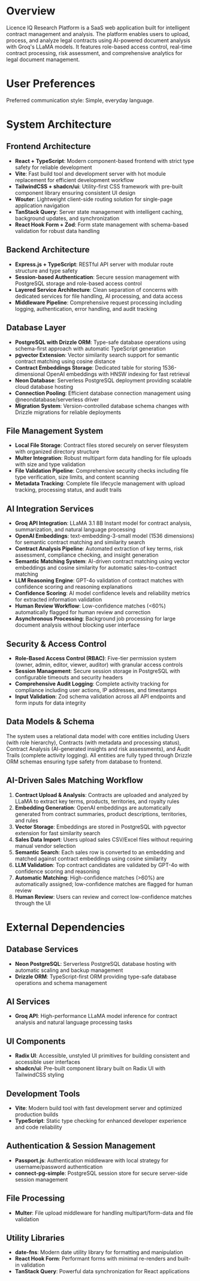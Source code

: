 # Overview

Licence IQ Research Platform is a SaaS web application built for intelligent contract management and analysis. The platform enables users to upload, process, and analyze legal contracts using AI-powered document analysis with Groq's LLaMA models. It features role-based access control, real-time contract processing, risk assessment, and comprehensive analytics for legal document management.

# User Preferences

Preferred communication style: Simple, everyday language.

# System Architecture

## Frontend Architecture
- **React + TypeScript**: Modern component-based frontend with strict type safety for reliable development
- **Vite**: Fast build tool and development server with hot module replacement for efficient development workflow
- **TailwindCSS + shadcn/ui**: Utility-first CSS framework with pre-built component library ensuring consistent UI design
- **Wouter**: Lightweight client-side routing solution for single-page application navigation
- **TanStack Query**: Server state management with intelligent caching, background updates, and synchronization
- **React Hook Form + Zod**: Form state management with schema-based validation for robust data handling

## Backend Architecture
- **Express.js + TypeScript**: RESTful API server with modular route structure and type safety
- **Session-based Authentication**: Secure session management with PostgreSQL storage and role-based access control
- **Layered Service Architecture**: Clean separation of concerns with dedicated services for file handling, AI processing, and data access
- **Middleware Pipeline**: Comprehensive request processing including logging, authentication, error handling, and audit tracking

## Database Layer
- **PostgreSQL with Drizzle ORM**: Type-safe database operations using schema-first approach with automatic TypeScript generation
- **pgvector Extension**: Vector similarity search support for semantic contract matching using cosine distance
- **Contract Embeddings Storage**: Dedicated table for storing 1536-dimensional OpenAI embeddings with HNSW indexing for fast retrieval
- **Neon Database**: Serverless PostgreSQL deployment providing scalable cloud database hosting
- **Connection Pooling**: Efficient database connection management using @neondatabase/serverless driver
- **Migration System**: Version-controlled database schema changes with Drizzle migrations for reliable deployments

## File Management System
- **Local File Storage**: Contract files stored securely on server filesystem with organized directory structure
- **Multer Integration**: Robust multipart form data handling for file uploads with size and type validation
- **File Validation Pipeline**: Comprehensive security checks including file type verification, size limits, and content scanning
- **Metadata Tracking**: Complete file lifecycle management with upload tracking, processing status, and audit trails

## AI Integration Services
- **Groq API Integration**: LLaMA 3.1 8B Instant model for contract analysis, summarization, and natural language processing
- **OpenAI Embeddings**: text-embedding-3-small model (1536 dimensions) for semantic contract matching and similarity search
- **Contract Analysis Pipeline**: Automated extraction of key terms, risk assessment, compliance checking, and insight generation
- **Semantic Matching System**: AI-driven contract matching using vector embeddings and cosine similarity for automatic sales-to-contract matching
- **LLM Reasoning Engine**: GPT-4o validation of contract matches with confidence scoring and reasoning explanations
- **Confidence Scoring**: AI model confidence levels and reliability metrics for extracted information validation
- **Human Review Workflow**: Low-confidence matches (<60%) automatically flagged for human review and correction
- **Asynchronous Processing**: Background job processing for large document analysis without blocking user interface

## Security & Access Control
- **Role-Based Access Control (RBAC)**: Five-tier permission system (owner, admin, editor, viewer, auditor) with granular access controls
- **Session Management**: Secure session storage in PostgreSQL with configurable timeouts and security headers
- **Comprehensive Audit Logging**: Complete activity tracking for compliance including user actions, IP addresses, and timestamps
- **Input Validation**: Zod schema validation across all API endpoints and form inputs for data integrity

## Data Models & Schema
The system uses a relational data model with core entities including Users (with role hierarchy), Contracts (with metadata and processing status), Contract Analysis (AI-generated insights and risk assessments), and Audit Trails (complete activity logging). All entities are fully typed through Drizzle ORM schemas ensuring type safety from database to frontend.

## AI-Driven Sales Matching Workflow
1. **Contract Upload & Analysis**: Contracts are uploaded and analyzed by LLaMA to extract key terms, products, territories, and royalty rules
2. **Embedding Generation**: OpenAI embeddings are automatically generated from contract summaries, product descriptions, territories, and rules
3. **Vector Storage**: Embeddings are stored in PostgreSQL with pgvector extension for fast similarity search
4. **Sales Data Import**: Users upload sales CSV/Excel files without requiring manual vendor selection
5. **Semantic Search**: Each sales row is converted to an embedding and matched against contract embeddings using cosine similarity
6. **LLM Validation**: Top contract candidates are validated by GPT-4o with confidence scoring and reasoning
7. **Automatic Matching**: High-confidence matches (>60%) are automatically assigned; low-confidence matches are flagged for human review
8. **Human Review**: Users can review and correct low-confidence matches through the UI

# External Dependencies

## Database Services
- **Neon PostgreSQL**: Serverless PostgreSQL database hosting with automatic scaling and backup management
- **Drizzle ORM**: TypeScript-first ORM providing type-safe database operations and schema management

## AI Services
- **Groq API**: High-performance LLaMA model inference for contract analysis and natural language processing tasks

## UI Components
- **Radix UI**: Accessible, unstyled UI primitives for building consistent and accessible user interfaces
- **shadcn/ui**: Pre-built component library built on Radix UI with TailwindCSS styling

## Development Tools
- **Vite**: Modern build tool with fast development server and optimized production builds
- **TypeScript**: Static type checking for enhanced developer experience and code reliability

## Authentication & Session Management
- **Passport.js**: Authentication middleware with local strategy for username/password authentication
- **connect-pg-simple**: PostgreSQL session store for secure server-side session management

## File Processing
- **Multer**: File upload middleware for handling multipart/form-data and file validation

## Utility Libraries
- **date-fns**: Modern date utility library for formatting and manipulation
- **React Hook Form**: Performant forms with minimal re-renders and built-in validation
- **TanStack Query**: Powerful data synchronization for React applications